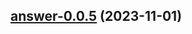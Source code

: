 

## [answer-0.0.5](https://github.com/truecharts/charts/compare/answer-0.0.4...answer-0.0.5) (2023-11-01)

